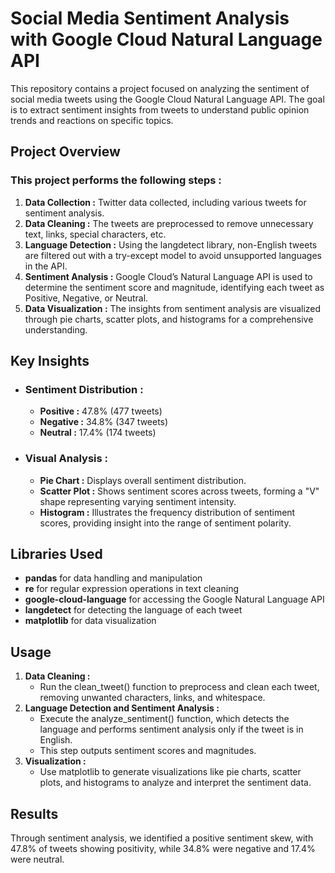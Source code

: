 # Social Media Sentiment Analysis with Google Cloud Natural Language API
This repository contains a project focused on analyzing the sentiment of social media tweets using the Google Cloud Natural Language API. The goal is to extract sentiment insights from tweets to understand public opinion trends and reactions on specific topics.

## Project Overview
### This project performs the following steps :

1. **Data Collection :** Twitter data collected, including various tweets for sentiment analysis.
2. **Data Cleaning :** The tweets are preprocessed to remove unnecessary text, links, special characters, etc.
3. **Language Detection :** Using the langdetect library, non-English tweets are filtered out with a try-except model to avoid unsupported languages in the API.
4. **Sentiment Analysis :** Google Cloud’s Natural Language API is used to determine the sentiment score and magnitude, identifying each tweet as Positive, Negative, or Neutral.
5. **Data Visualization :** The insights from sentiment analysis are visualized through pie charts, scatter plots, and histograms for a comprehensive understanding.

## Key Insights
+ ### Sentiment Distribution :
  + **Positive :** 47.8% (477 tweets)
  + **Negative :** 34.8% (347 tweets)
  + **Neutral :** 17.4% (174 tweets)
 
+ ### Visual Analysis :
  + **Pie Chart :** Displays overall sentiment distribution.
  + **Scatter Plot :** Shows sentiment scores across tweets, forming a "V" shape representing varying sentiment intensity.
  + **Histogram :** Illustrates the frequency distribution of sentiment scores, providing insight into the range of sentiment polarity.
 
## Libraries Used
+ **pandas** for data handling and manipulation
+ **re** for regular expression operations in text cleaning
+ **google-cloud-language** for accessing the Google Natural Language API
+ **langdetect** for detecting the language of each tweet
+ **matplotlib** for data visualization

## Usage
1. **Data Cleaning :**
    + Run the clean_tweet() function to preprocess and clean each tweet, removing unwanted characters, links, and whitespace.
2. **Language Detection and Sentiment Analysis :**
    + Execute the analyze_sentiment() function, which detects the language and performs sentiment analysis only if the tweet is in English.
    + This step outputs sentiment scores and magnitudes.
3. **Visualization :**
    + Use matplotlib to generate visualizations like pie charts, scatter plots, and histograms to analyze and interpret the sentiment data.

## Results
Through sentiment analysis, we identified a positive sentiment skew, with 47.8% of tweets showing positivity, while 34.8% were negative and 17.4% were neutral.
